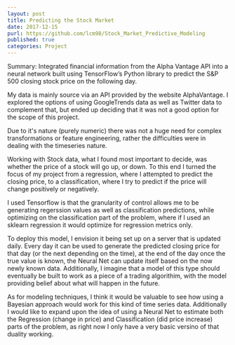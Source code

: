 ```yaml
---
layout: post
title: Predicting the Stock Market
date: 2017-12-15
purl: https://github.com/lcm98/Stock_Market_Predictive_Modeling
published: true
categories: Project
---
```


Summary: Integrated financial information from the Alpha Vantage API into a neural network built using TensorFlow’s Python library to predict the S&P 500 closing stock price on the following day.

My data is mainly source via an API provided by the website AlphaVantage. I explored the options of using GoogleTrends data as well as Twitter data to complement that, but ended up deciding that it was not a good option for the scope of this project. 

Due to it's nature (purely numeric) there was not a huge need for complex transformations or feature engineering, rather the difficulties were in dealing with the timeseries nature.

Working with Stock data, what I found most important to decide, was whether the price of a stock will go up, or down. To this end I turned the focus of my project from a regression, where I attempted to predict the closing price, to a classification, where I try to predict if the price will change positively or negatively.

I used Tensorflow is that the granularity of control allows me to be generating regerssion values as well as classification predictions, while optimizing on the classification part of the problem, where if I used an sklearn regression it would optimize for regression metrics only.

To deploy this model, I envision it being set up on a server that is updated daily. Every day it can be used to generate the predicted closing price for that day (or the next depending on the time), at the end of the day once the true value is known, the Neural Net can update itself based on the now newly known data. Additionally, I imagine that a model of this type should eventually be built to work as a piece of a trading algorithim, with the model providing belief about what will happen in the future.

As for modeling techniques, I think it would be valuable to see how using a Bayesian approach would work for this kind of time series data. Additionally I would like to expand upon the idea of using a Neural Net to estimate both the Regression (change in price) and Classification (did price increase) parts of the problem, as right now I only have a very basic versino of that duality working.